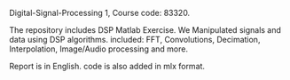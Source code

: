 Digital-Signal-Processing 1, Course code: 83320.

The repository includes DSP Matlab Exercise. 
We Manipulated signals and data using DSP algorithms. 
included: FFT, Convolutions, Decimation, Interpolation, Image/Audio processing and more. 

Report is in English. 
code is also added in mlx format.
